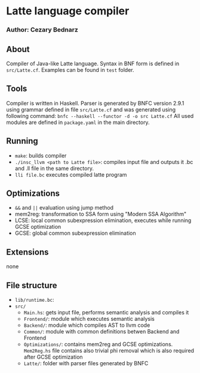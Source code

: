 # Latte language compiler
### Author: Cezary Bednarz 

## About
Compiler of Java-like Latte language. Syntax in BNF form is defined in `src/Latte.cf`. Examples can be found in `test` folder.

## Tools
Compiler is written in Haskell.
Parser is generated by BNFC version 2.9.1 using grammar defined in file `src/Latte.cf` and was generated using following command:
`bnfc --haskell --functor -d -o src Latte.cf`
All used modules are defined in `package.yaml` in the main directory.

## Running 
 - `make`: builds compiler
 - `./insc_llvm <path to Latte file>`: compiles input file and outputs it .bc and .ll file in the same directory.
 - `lli file.bc` executes compiled latte program

## Optimizations 
 - `&&` and `||` evaluation using jump method
 - mem2reg: transformation to SSA form using "Modern SSA Algorithm"
 - LCSE: local common subexpression elimination, executes while running GCSE optimization
 - GCSE: global common subexpression elimination

## Extensions 
none 

## File structure
 - `lib/runtime.bc`: 
 - `src/`
   - `Main.hs`: gets input file, performs semantic analysis and compiles it
   - `Frontend/`: module which executes semantic analysis
   - `Backend/`: module which compiles AST to llvm code
   - `Common/`: module with common definitions betwen Backend and Frontend
   - `Optimizations/`: contains mem2reg and GCSE optimizations. `Mem2Reg.hs` file contains also trivial phi removal which is also required after GCSE optimization
   - `Latte/`: folder with parser files generated by BNFC
